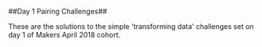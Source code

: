 ##Day 1 Pairing Challenges##

These are the solutions to the simple 'transforming data' challenges set on day 1 of Makers April 2018 cohort.
